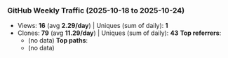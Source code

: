 ### GitHub Weekly Traffic (2025-10-18 to 2025-10-24)
- Views: **16** (avg **2.29/day**)  |  Uniques (sum of daily): **1**
- Clones: **79** (avg **11.29/day**)  |  Uniques (sum of daily): **43**
**Top referrers**:
  - (no data)
**Top paths**:
  - (no data)
